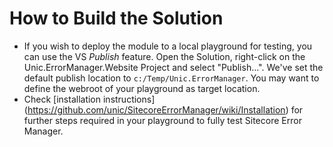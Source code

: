 # How to Build the Solution

- If you wish to deploy the module to a local playground for testing, you can use
  the VS _Publish_ feature. Open the Solution, right-click on the
  Unic.ErrorManager.Website Project and select "Publish...". We've set the
  default publish location to `c:/Temp/Unic.ErrorManager`. You may want to
  define the webroot of your playground as target location.
- Check [installation instructions] (https://github.com/unic/SitecoreErrorManager/wiki/Installation) for further steps required in your playground to fully test Sitecore Error Manager.